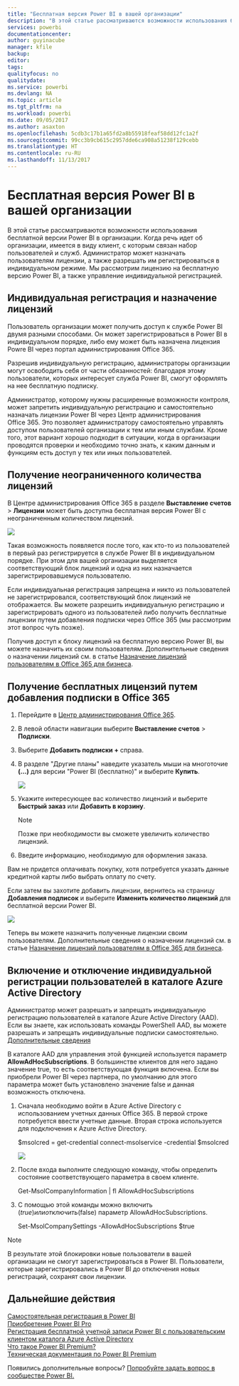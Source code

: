```yaml
---
title: "Бесплатная версия Power BI в вашей организации"
description: "В этой статье рассматриваются возможности использования бесплатной версии Power BI в масштабах организации. Если вы являетесь администратором своего клиента, здесь вы найдете сведения об управлении бесплатной регистрацией."
services: powerbi
documentationcenter: 
author: guyinacube
manager: kfile
backup: 
editor: 
tags: 
qualityfocus: no
qualitydate: 
ms.service: powerbi
ms.devlang: NA
ms.topic: article
ms.tgt_pltfrm: na
ms.workload: powerbi
ms.date: 09/05/2017
ms.author: asaxton
ms.openlocfilehash: 5cdb3c17b1a65fd2a8b55918feaf58dd12fc1a2f
ms.sourcegitcommit: 99cc3b9cb615c2957dde6ca908a51238f129cebb
ms.translationtype: HT
ms.contentlocale: ru-RU
ms.lasthandoff: 11/13/2017
---
```

# <a name="power-bi-free-in-your-organization"></a>Бесплатная версия Power BI в вашей организации
В этой статье рассматриваются возможности использования бесплатной версии Power BI в организации. Когда речь идет об организации, имеется в виду клиент, с которым связан набор пользователей и служб. Администратор может назначать пользователям лицензии, а также разрешать им регистрироваться в индивидуальном режиме. Мы рассмотрим лицензию на бесплатную версию Power BI, а также управление индивидуальной регистрацией.

## <a name="individual-sign-up-versus-license-assignment"></a>Индивидуальная регистрация и назначение лицензий
Пользователь организации может получить доступ к службе Power BI двумя разными способами. Он может зарегистрироваться в Power BI в индивидуальном порядке, либо ему может быть назначена лицензия Powre BI через портал администрирования Office 365.

Разрешив индивидуальную регистрацию, администраторы организации могут освободить себя от части обязанностей: благодаря этому пользователи, которых интересует служба Power BI, смогут оформлять на нее бесплатную подписку.

Администратор, которому нужны расширенные возможности контроля, может запретить индивидуальную регистрацию и самостоятельно назначать лицензии Power BI через Центр администрирования Office 365. Это позволяет администратору самостоятельно управлять доступом пользователей организации к тем или иным службам. Кроме того, этот вариант хорошо подходит в ситуации, когда в организации проводятся проверки и необходимо точно знать, к каким данным и функциям есть доступ у тех или иных пользователей.

## <a name="how-to-get-the-unlimited-license-block"></a>Получение неограниченного количества лицензий
В Центре администрирования Office 365 в разделе **Выставление счетов** > **Лицензии** может быть доступна бесплатная версия Power BI с неограниченным количеством лицензий.

![](media/service-admin-service-free-in-your-organization/unlimited-licenses.png)

Такая возможность появляется после того, как кто-то из пользователей в первый раз регистрируется в службе Power BI в индивидуальном порядке. При этом для вашей организации выделяется соответствующий блок лицензий и одна из них назначается зарегистрировавшемуся пользователю.

Если индивидуальная регистрация запрещена и никто из пользователей не зарегистрировался, соответствующий блок лицензий не отображается. Вы можете разрешить индивидуальную регистрацию и зарегистрировать одного из пользователей либо получить бесплатные лицензии путем добавления подписки через Office 365 (мы рассмотрим этот вопрос чуть позже).

Получив доступ к блоку лицензий на бесплатную версию Power BI, вы можете назначить их своим пользователям. Дополнительные сведения о назначении лицензий см. в статье [Назначение лицензий пользователям в Office 365 для бизнеса](https://support.office.com/article/Assign-or-unassign-licenses-for-Office-365-for-business-997596b5-4173-4627-b915-36abac6786dc).

## <a name="getting-free-licenses-via-add-subscription-within-office-365"></a>Получение бесплатных лицензий путем добавления подписки в Office 365
1. Перейдите в [Центр администрирования Office 365](https://portal.office.com/admin/default.aspx).
2. В левой области навигации выберите **Выставление счетов** > **Подписки**.
3. Выберите **Добавить подписки +** справа.
4. В разделе "Другие планы" наведите указатель мыши на многоточие **(…)** для версии "Power BI (бесплатно)" и выберите **Купить**.
   
    ![](media/service-admin-service-free-in-your-organization/buy-powerbi-free.png)
5. Укажите интересующее вас количество лицензий и выберите **Быстрый заказ** или **Добавить в корзину**.
   
   > [!NOTE]
   > Позже при необходимости вы сможете увеличить количество лицензий.
   > 
   > 
6. Введите информацию, необходимую для оформления заказа.

Вам не придется оплачивать покупку, хотя потребуется указать данные кредитной карты либо выбрать оплату по счету.

Если затем вы захотите добавить лицензии, вернитесь на страницу **Добавления подписок** и выберите **Изменить количество лицензий** для бесплатной версии Power BI.

![](media/service-admin-service-free-in-your-organization/change-license-quantity.png)

Теперь вы можете назначить полученные лицензии своим пользователям. Дополнительные сведения о назначении лицензий см. в статье [Назначение лицензий пользователям в Office 365 для бизнеса](https://support.office.com/article/Assign-or-unassign-licenses-for-Office-365-for-business-997596b5-4173-4627-b915-36abac6786dc).

## <a name="enable-or-disable-individual-user-sign-up-in-azure-active-directory"></a>Включение и отключение индивидуальной регистрации пользователей в каталоге Azure Active Directory
Администратор может разрешать и запрещать индивидуальную регистрацию пользователей в каталоге Azure Active Directory (AAD). Если вы знаете, как использовать команды PowerShell AAD, вы можете разрешать и запрещать индивидуальные подписки самостоятельно. [Дополнительные сведения](https://technet.microsoft.com/library/jj151815.aspx)

В каталоге AAD для управления этой функцией используется параметр **AllowAdHocSubscriptions**. В большинстве клиентов для него задано значение true, то есть соответствующая функция включена. Если вы приобрели Power BI через партнера, по умолчанию для этого параметра может быть установлено значение false и данная возможность отключена.

1. Сначала необходимо войти в Azure Active Directory с использованием учетных данных Office 365. В первой строке потребуется ввести учетные данные. Вторая строка используется для подключения к Azure Active Directory.
   
     $msolcred = get-credential   connect-msolservice -credential $msolcred
   
   ![](media/service-admin-service-free-in-your-organization/aad-signin.png)
2. После входа выполните следующую команду, чтобы определить состояние соответствующего параметра в своем клиенте.
   
     Get-MsolCompanyInformation | fl AllowAdHocSubscriptions
3. С помощью этой команды можно включить ($true) или отключить ($false) параметр AllowAdHocSubscriptions.
   
     Set-MsolCompanySettings -AllowAdHocSubscriptions $true

> [!NOTE]
> В результате этой блокировки новые пользователи в вашей организации не смогут зарегистрироваться в Power BI. Пользователи, которые зарегистрировались в Power BI до отключения новых регистраций, сохранят свои лицензии.
> 
> 

## <a name="next-steps"></a>Дальнейшие действия
[Самостоятельная регистрация в Power BI](service-self-service-signup-for-power-bi.md)  
[Приобретение Power BI Pro](service-admin-purchasing-power-bi-pro.md)  
[Регистрация бесплатной учетной записи Power BI с пользовательским клиентом каталога Azure Active Directory](developer/create-an-azure-active-directory-tenant.md)  
[Что такое Power BI Premium?](service-premium.md)  
[Техническая документация по Power BI Premium](https://aka.ms/pbipremiumwhitepaper)  

Появились дополнительные вопросы? [Попробуйте задать вопрос в сообществе Power BI.](http://community.powerbi.com/)

